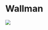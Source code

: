 # Wallman

![](https://external-content.duckduckgo.com/iu/?u=https%3A%2F%2Ftse4.mm.bing.net%2Fth%3Fid%3DOIP.BVk9cEFXULr4jlRj0xEeaQAAAA%26pid%3DApi&f=1)

<!-- Prince Kaizen Namwali -->
